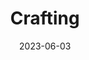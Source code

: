 ---
title: "Crafting"
description: "
                I am a part of RUMakers and RU3D, both clubs where you are able to let your creativity flow through 3D printing and crafting a variety of things like acrylic keychains, light stands, and even heat-pressed t-shirts. 
                "
date: 2023-06-03
thumbnail: https://aryashetty08.github.io/assets/img/crafting-thumbnail.png
link: https://ru3d.weebly.com/about.html
images:
  - https://aryashetty08.github.io/assets/img/craft-img1.jpg
  - https://aryashetty08.github.io/assets/img/miku.jpg
  - https://aryashetty08.github.io/assets/img/coin.jpg
  - https://aryashetty08.github.io/assets/img/glass.jpg
---